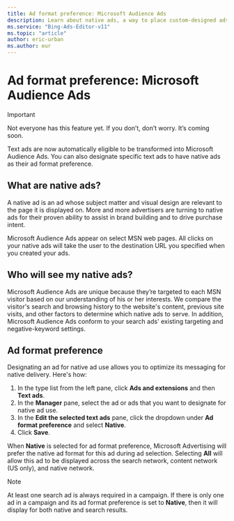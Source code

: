 ```yaml
---
title: Ad format preference: Microsoft Audience Ads
description: Learn about native ads, a way to place custom-designed ads in high-quality web properties.
ms.service: "Bing-Ads-Editor-v11"
ms.topic: "article"
author: eric-urban
ms.author: eur
---
```


# Ad format preference: Microsoft Audience Ads

> [!IMPORTANT]
> Not everyone has this feature yet. If you don’t, don’t worry. It’s coming soon.

Text ads are now automatically eligible to be transformed into Microsoft Audience Ads. You can also designate specific text ads to have native ads as their ad format preference.

## What are native ads?

A native ad is an ad whose subject matter and visual design are relevant to the page it is displayed on. More and more advertisers are turning to native ads for their proven ability to assist in brand building and to drive purchase intent.

Microsoft Audience Ads appear on select MSN web pages. All clicks on your native ads will take the user to the destination URL you specified when you created your ads.

## Who will see my native ads?

Microsoft Audience Ads are unique because they’re targeted to each MSN visitor based on our understanding of his or her interests. We compare the visitor's search and browsing history to the website's content, previous site visits, and other factors to determine which native ads to serve. In addition, Microsoft Audience Ads conform to your search ads' existing targeting and negative-keyword settings.

## Ad format preference

Designating an ad for native ad use allows you to optimize its messaging for native delivery. Here's how:

1. In the type list from the left pane, click **Ads and extensions** and then **Text ads**.
1. In the **Manager** pane, select the ad or ads that you want to designate for native ad use.
1. In the **Edit the selected text ads** pane, click the dropdown under **Ad format preference** and select **Native**.
1. Click **Save**.

When **Native** is selected for ad format preference, Microsoft Advertising will prefer the native ad format for this ad during ad selection. Selecting **All** will allow this ad to be displayed across the search network, content network (US only), and native network.

> [!NOTE]
> At least one search ad is always required in a campaign. If there is only one ad in a campaign and its ad format preference is set to **Native**, then it will display for both native and search results.


